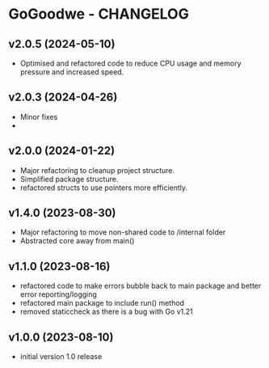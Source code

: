 # GoGoodwe - CHANGELOG


## v2.0.5 (2024-05-10)

- Optimised and refactored code to reduce CPU usage and memory pressure and increased speed.



## v2.0.3 (2024-04-26)

- Minor fixes
-

## v2.0.0 (2024-01-22)

- Major refactoring to cleanup project structure.
- Simplified package structure.
- refactored structs to use pointers more efficiently.

## v1.4.0 (2023-08-30)

- Major refactoring to move non-shared code to /internal folder
- Abstracted core away from main()

## v1.1.0 (2023-08-16)

- refactored code to make errors bubble back to main package and better error reporting/logging
- refactored main package to include run() method
- removed staticcheck as there is a bug with Go v1.21

## v1.0.0 (2023-08-10)

- initial version 1.0 release
